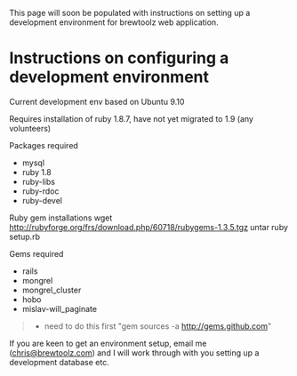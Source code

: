 This page will soon be populated with instructions on setting up a development environment for brewtoolz web application.

# Instructions on configuring a development environment #

Current development env based on Ubuntu 9.10

Requires installation of ruby 1.8.7, have not yet migrated to 1.9 (any volunteers)

Packages required

  * mysql
  * ruby 1.8
  * ruby-libs
  * ruby-rdoc
  * ruby-devel

Ruby gem installations wget http://rubyforge.org/frs/download.php/60718/rubygems-1.3.5.tgz untar ruby setup.rb

Gems required

  * rails
  * mongrel
  * mongrel\_cluster
  * hobo
  * mislav-will\_paginate

> + need to do this first "gem sources -a http://gems.github.com"

If you are keen to get an environment setup, email me (chris@brewtoolz.com) and I will work through with you setting up a development database etc.